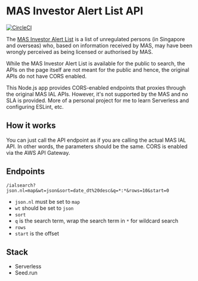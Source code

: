 # MAS Investor Alert List API

[![CircleCI](https://circleci.com/gh/circleci/circleci-docs.svg?style=svg)](https://circleci.com/gjj/mas-ial-api)

The [MAS Investor Alert List](https://www.mas.gov.sg/investor-alert-list) is a list of unregulated persons (in Singapore and overseas) who, based on information received by MAS, may have been wrongly perceived as being licensed or authorised by MAS.

While the MAS Investor Alert List is available for the public to search, the APIs on the page itself are not meant for the public and hence, the original APIs do not have CORS enabled.

This Node.js app provides CORS-enabled endpoints that proxies through the original MAS IAL APIs. However, it's not supported by the MAS and no SLA is provided. More of a personal project for me to learn Serverless and configuring ESLint, etc.

## How it works

You can just call the API endpoint as if you are calling the actual MAS IAL API. In other words, the parameters should be the same. CORS is enabled via the AWS API Gateway.

## Endpoints

```
/ialsearch?json.nl=map&wt=json&sort=date_dt%20desc&q=*:*&rows=10&start=0
```

- `json.nl` must be set to `map`
- `wt` should be set to `json`
- `sort` 
- `q` is the search term, wrap the search term in `*` for wildcard search
- `rows`
- `start` is the offset

## Stack

- Serverless
- Seed.run

